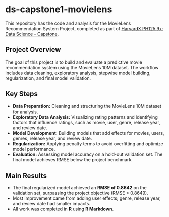 # ds-capstone1-movielens

This repository has the code and analysis for the MovieLens Recommendation System Project, completed as part of [HarvardX PH125.9x: Data Science - Capstone](https://www.edx.org/course/data-science-capstone).

## Project Overview

The goal of this project is to build and evaluate a predictive movie recommendation system using the MovieLens 10M dataset. The workflow includes data cleaning, exploratory analysis, stepwise model building, regularization, and final model validation.

## Key Steps

- **Data Preparation:** Cleaning and structuring the MovieLens 10M dataset for analysis.
- **Exploratory Data Analysis:** Visualizing rating patterns and identifying factors that influence ratings, such as movie, user, genre, release year, and review date.
- **Model Development:** Building models that add effects for movies, users, genres, release year, and review date.
- **Regularization:** Applying penalty terms to avoid overfitting and optimize model performance.
- **Evaluation:** Assessing model accuracy on a hold-out validation set. The final model achieves RMSE below the project benchmark.

## Main Results

- The final regularized model achieved an **RMSE of 0.8642** on the validation set, surpassing the project objective (RMSE < 0.8649).
- Most improvement came from adding user effects; genre, release year, and review date had smaller impacts.
- All work was completed in **R** using **R Markdown**.
